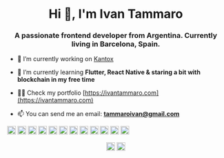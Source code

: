 <h1 align="center">Hi 👋, I'm Ivan Tammaro</h1>
<h3 align="center">A passionate frontend developer from Argentina. Currently living in Barcelona, Spain.</h3>

- 🔭 I’m currently working on [Kantox](https://www.kantox.com/)

- 🌱 I’m currently learning **Flutter, React Native & staring a bit with blockchain in my free time**

- 👨‍💻 Check my portfolio [https://ivantammaro.com](https://ivantammaro.com)

- 📫 You can send me an email: **tammaroivan@gmail.com**

<p align="left"><img src="https://devicons.github.io/devicon/devicon.git/icons/vuejs/vuejs-original-wordmark.svg" alt="vuejs" width="20" height="20"/> <img src="https://devicons.github.io/devicon/devicon.git/icons/react/react-original-wordmark.svg" alt="react" width="20" height="20"/> <img src="https://devicons.github.io/devicon/devicon.git/icons/angularjs/angularjs-original.svg" alt="angularjs" width="20" height="20"/> <img src="https://devicons.github.io/devicon/devicon.git/icons/bootstrap/bootstrap-plain.svg" alt="bootstrap" width="20" height="20"/> <img src="https://devicons.github.io/devicon/devicon.git/icons/css3/css3-original-wordmark.svg" alt="css3" width="20" height="20"/> <img src="https://devicons.github.io/devicon/devicon.git/icons/electron/electron-original.svg" alt="electron" width="20" height="20"/> <img src="https://devicons.github.io/devicon/devicon.git/icons/html5/html5-original-wordmark.svg" alt="html5" width="20" height="20"/> <img src="https://devicons.github.io/devicon/devicon.git/icons/javascript/javascript-original.svg" alt="javascript" width="20" height="20"/> <img src="https://devicons.github.io/devicon/devicon.git/icons/typescript/typescript-original.svg" alt="typescript" width="20" height="20"/> <img src="https://devicons.github.io/devicon/devicon.git/icons/sass/sass-original.svg" alt="sass" width="20" height="20"/> <img src="https://devicons.github.io/devicon/devicon.git/icons/nodejs/nodejs-original-wordmark.svg" alt="nodejs" width="20" height="20"/> <img src="https://cdn.jsdelivr.net/npm/simple-icons@3.1.0/icons/flutter.svg" alt="flutter" width="20" height="20"/></p><p align="center">
<a href="https://twitter.com/tammaroivan" target="blank"><img align="center" src="https://cdn.jsdelivr.net/npm/simple-icons@3.0.1/icons/twitter.svg" alt="tammaroivan" height="20" width="20" /></a>
<a href="https://linkedin.com/in/ivantammaro" target="blank"><img align="center" src="https://cdn.jsdelivr.net/npm/simple-icons@3.0.1/icons/linkedin.svg" alt="ivantammaro" height="20" width="20" /></a>
</p>
